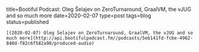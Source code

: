
title=Bootiful Podcast: Oleg Šelajev on ZeroTurnaround, GraalVM, the vJUG and so much more
date=2020-02-07
type=post
tags=blog
status=published
~~~~~~
[(2020-02-07) Oleg Šelajev on ZeroTurnaround, GraalVM, the vJUG and so much more](http://api.bootifulpodcast.fm//podcasts/5eb141fd-fcbe-4962-840d-f82c6f582a90/produced-audio) 
            